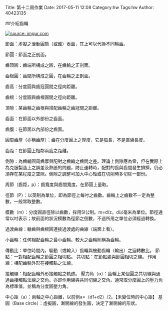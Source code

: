 Title: 第十二周作業
Date: 2017-05-11 12:08
Category:hw
Tags:hw
Author: 40423135


##介紹齒輪
<!-- PELICAN_END_SUMMARY -->


<a href="http://imgur.com/1QHDaWg"><img src="http://i.imgur.com/1QHDaWg.png" title="source: imgur.com" /></a>


節面：虛擬之滾動圓筒（或錐）表面，其上可以代換不同輪齒。

節圓：節面之正剖面。

齒頂圓：齒端所構成之圓，在齒輪之正剖面。

齒根圓：齒間所構成之圓，在齒輪之正剖面。

齒高：分度圓與齒冠圓間之徑向距離。

齒根：分度圓與齒根圓間之徑向距離。

頂隙：某齒輪之齒根與搭配齒輪之齒冠間之距離。

齒面：在節面以外部份之齒面。

齒腹：在節面以內部份之齒面。

圓周齒厚（亦稱齒厚）：齒在分度圓上之厚度，它是弧長，不是直線長度。

齒距：在節圓上相鄰兩齒之距離。

側隙：為齒輪圓周齒厚與配對之齒輪之齒間之差。理論上側隙應為零，但在實際上為克服製造上之誤差及熱脹的問題，防止運轉時，配對的齒與齒間發生排擠，仍必須存在某程度之空隙。側隙之調整可加大中心矩或在切削時多切除一部份。

周節（齒距，p）：齒寬度與齒間寬度，在節圓上量取。

徑節（P）：以英制為單位，即為節徑上每吋之齒數。齒輪上之齒數不一定為整數，一般常取整數。

模數（m）：分度圓直徑除以齒數，採用SI公制。m=d/z，d以毫米為單位。節徑通常以吋表示；故前面的狀況模數為徑節之倒數，不過所用之單位必須經過轉換。

過渡曲線：輪齒與齒根圓連接過渡處的曲線（端面上看）。

小齒輪：任何相配齒輪之最小齒輪。較大之齒輪則稱為齒輪。

傳動比：單位時間內，驅動（或輸入）齒輪與被動齒輪（輸出）之迴轉數比。
節點：一對相配齒輪之節圓之相切點。
共切點：在節點處與節圓相切之線。
作用線：相配齒輪外形在接觸點之法線。

接觸線：相配齒輪外形接觸點之軌跡。
壓力角（α）：齒輪上某個圓之共切線與通過齒接觸點法線之交角。亦即作用線與共同切線之交角。通常取分度圓上的壓力角為標準值，並稱為分度圓壓力角。

中心距（a）：兩軸之中心距離，以前例a=（d1+d2）/2。【未變位時的中心距】
基圓（Base circle）：虛擬圓，漸開線的發生圓，決定了漸開線的形狀。







